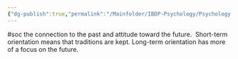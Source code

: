 ```yaml
---
{"dg-publish":true,"permalink":"/Mainfolder/IBDP-Psychology/Psychology Revision/Concepts/Long-term vs. short-term orientation/"}
---
```


#soc 
 the connection to the past and attitude toward the future.  Short-term orientation means that traditions are kept. Long-term orientation has more of a focus on the future.